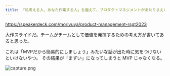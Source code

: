 ```yaml
---
title: 「私考える人、あなた作業する人」を越えて、プロダクトマネジメントがあたりまえになるチームを明日から実現していく方法/product management rsgt2023 - Speaker Deck
---
```


https://speakerdeck.com/moriyuya/product-management-rsgt2023

大作スライドだ。チームがチームとして価値を発揮するための考え方が書いてあると思った。

これは「MVPだから簡易的にしましょう」みたいな話が出た時に気をつけないといけないやつ。
その結果が「まずい」になってしまうと MVP じゃなくなる。

![capture.png](https://mryhryki.com/file/TsCNYNHw8iLwlOCq3GXQs6g7VlrP29yoAGSWgxMQRYCuyW_o.webp)
